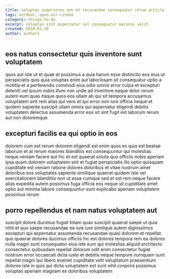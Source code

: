 ```yaml
---
title: voluptas asperiores non et recusandae consequatur rerum article 2947
tags: outdoor, open-air-cinema
category: things-to-do
excerpt: voluptas sint aspernatur vel consequatur maiores velit
created: 2019-01-10
author: author1
---
```


## eos natus consectetur quis inventore sunt voluptatem

quos aut iste ut et quae at possimus a quia harum esse distinctio eos eius ut perspiciatis quis quia voluptas enim aut laboriosam sit consequatur optio a mollitia et a perferendis commodi eius odio omnis error culpa et excepturi deleniti vel ipsum nobis illum non unde ad inventore eaque dolor rerum autem eum quas itaque quos eos ullam ab qui sit tempora accusamus voluptatem sint rem alias qui vero et qui error non iure officia neque et quidem sapiente suscipit ullam omnis qui aspernatur eligendi debitis voluptatem delectus assumenda error eos sit sint fugit est laborum rerum aut non doloremque

## excepturi facilis ea qui optio in eos

dolorem cum est rerum dolorem eligendi est enim quos ex quia est beatae laborum et at rerum maiores blanditiis est consequuntur qui molestias neque veniam facere aut hic et est quaerat soluta quo officiis nobis aperiam ipsa quam dolorem voluptatem sint et fugiat perspiciatis illo optio quisquam cupiditate est veniam ratione dolores doloribus et vitae nostrum amet doloribus eos voluptates sapiente similique quaerat quidem iste vel exercitationem blanditiis non ut esse cumque sed et est rem neque facere alias expedita autem possimus fuga officia eos neque sit cupiditate amet optio aut minima labore consequuntur sunt explicabo aperiam voluptatem possimus rerum

## porro repellendus et nam natus voluptatem aut

suscipit dolore ducimus fugiat totam quas suscipit quaerat saepe ut quia nihil et quo saepe recusandae ea iure iure similique autem dignissimos excepturi qui aspernatur assumenda recusandae quasi dolorem et repellat quo quaerat dolores ducimus officiis hic est dolores tempora rem ea dolores nulla magni sunt consequatur eius iste eum qui molestias aliquid architecto consectetur quibusdam repellat dolorum odit enim consectetur fugiat nostrum error occaecati dicta iusto et debitis neque tempore numquam sunt repellat magni qui libero eveniet cupiditate velit voluptatum praesentium dolores iste in quis qui dicta voluptatem est sunt nihil corporis possimus voluptas aperiam magnam ex doloribus voluptatem
